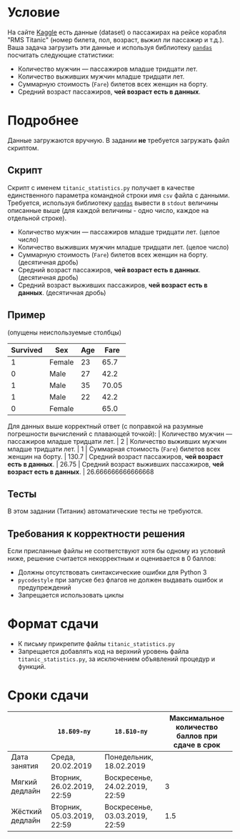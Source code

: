 # Условие
На сайте [Kaggle](https://www.kaggle.com/c/titanic/data) есть данные (dataset) о пассажирах на рейсе корабля "RMS Titanic" (номер билета, пол, возраст, выжил ли пассажир и т.д.). Ваша задача загрузить эти данные и используя библиотеку [`pandas`](https://pandas.pydata.org/) посчитать следующие статистики:

- Количество мужчин — пассажиров младше тридцати лет.
- Количество выживших мужчин младше тридцати лет.
- Суммарную стоимость (`Fare`) билетов всех женщин на борту.
- Средний возраст пассажиров, **чей возраст есть в данных**.

# Подробнее
Данные загружаются вручную. В задании **не** требуется загружать файл скриптом.

## Скрипт
Скрипт с именем `titanic_statistics.py` получает в качестве единственного параметра командной строки имя `csv` файла c данными.
Требуется, используя библиотеку [`pandas`](https://pandas.pydata.org/) вывести в `stdout` величины описанные выше (для каждой величины - одно число, каждое на отдельной строке).

- Количество мужчин — пассажиров младше тридцати лет. (целое число)
- Количество выживших мужчин младше тридцати лет. (целое число)
- Суммарную стоимость (`Fare`) билетов всех женщин на борту. (десятичная дробь)
- Средний возраст пассажиров, **чей возраст есть в данных**. (десятичная дробь)
- Средний возраст выживших пассажиров, **чей возраст есть в данных**. (десятичная дробь)

## Пример
(опущены неиспользуемые столбцы)

| Survived | Sex | Age | Fare |
|---|---|---|---|
| 1 | Female | 23 | 65.7 |
| 0 | Male   | 27 | 42.2 |
| 1 | Male   | 35 | 70.05 |
| 1 | Male   | 22 | 42.2 |
| 0 | Female |    | 65.0 |

Для данных выше корректный ответ (c поправкой на разумные погрешности вычислений с плавающей точкой):
| Количество мужчин — пассажиров младше тридцати лет. | 2
| Количество выживших мужчин младше тридцати лет. | 1
| Суммарная стоимость (`Fare`) билетов всех женщин на борту. | 130.7
| Средний возраст пассажиров, **чей возраст есть в данных**. | 26.75
| Средний возраст выживших пассажиров, **чей возраст есть в данных**. | 26.666666666666668


## Тесты
В этом задании (Титаник) автоматические тесты не требуются.

## Требования к корректности решения
Если присланные файлы не соответствуют хотя бы одному из условий ниже,
решение считается некорректным и оценивается в 0 баллов:

* Должны отсутствовать синтаксические ошибки для Python 3
* `pycodestyle` при запуске без флагов не должен выдавать ошибок и предупреждений
* Запрещается использовать циклы

# Формат сдачи
* К письму прикрепите файлы `titanic_statistics.py`
* Запрещается добавлять код на верхний уровень файла `titanic_statistics.py`,
   за исключением объявлений процедур и функций.

# Сроки сдачи
|   | `18.Б09-пу` | `18.Б10-пу` |Максимальное количество баллов при сдаче в срок
|---|---|---|---|
|Дата занятия|Среда, 20.02.2019|Понедельник, 18.02.2019|   |
|Мягкий дедлайн|Вторник, 26.02.2019, 22:59|Воскресенье, 24.02.2019, 22:59|3|
|Жёсткий дедлайн|Вторник, 05.03.2019, 22:59|Воскресенье, 03.03.2019, 22:59|1.5|
